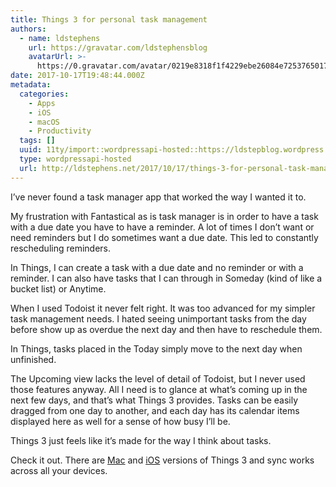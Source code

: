 ```yaml
---
title: Things 3 for personal task management
authors:
  - name: ldstephens
    url: https://gravatar.com/ldstephensblog
    avatarUrl: >-
      https://0.gravatar.com/avatar/0219e8318f1f4229ebe26084e7253765017f43ca0c631be37dc6d0b8ad6e40a4?s=96&d=identicon&r=G
date: 2017-10-17T19:48:44.000Z
metadata:
  categories:
    - Apps
    - iOS
    - macOS
    - Productivity
  tags: []
  uuid: 11ty/import::wordpressapi-hosted::https://ldstepblog.wordpress.com/?p=1098
  type: wordpressapi-hosted
  url: http://ldstephens.net/2017/10/17/things-3-for-personal-task-management/
---
```


I’ve never found a task manager app that worked the way I wanted it to.

My frustration with Fantastical as is task manager is in order to have a task with a due date you have to have a reminder. A lot of times I don’t want or need reminders but I do sometimes want a due date. This led to constantly rescheduling reminders.

In Things, I can create a task with a due date and no reminder or with a reminder. I can also have tasks that I can through in Someday (kind of like a bucket list) or Anytime.

When I used Todoist it never felt right. It was too advanced for my simpler task management needs. I hated seeing unimportant tasks from the day before show up as overdue the next day and then have to reschedule them.

In Things, tasks placed in the Today simply move to the next day when unfinished.​

The Upcoming view lacks the level of detail of Todoist, but I never used those features anyway. All I need is to glance at what’s coming up in the next few days, and that’s what Things 3 provides. Tasks can be easily dragged from one day to another, and each day has its calendar items displayed here as well for a sense of how busy I’ll be.

Things 3 just feels like it’s made for the way I think about tasks.

Check it out. There are [Mac](https://itunes.apple.com/us/app/things-3/id904280696?mt=12&uo=4&at=1000lude) and [iOS](https://itunes.apple.com/us/app/things-3/id904237743?mt=8&uo=4&at=1000lude) versions of Things 3 and sync works across all your devices.

